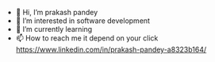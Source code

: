 - 👋 Hi, I’m prakash pandey
- 👀 I’m interested in software development
- 🌱 I’m currently learning 
- 📫 How to reach me it depend on your click https://www.linkedin.com/in/prakash-pandey-a8323b164/

<!---
prakashpandey1508/prakashpandey1508 is a ✨ special ✨ repository because its `README.md` (this file) appears on your GitHub profile.
You can click the Preview link to take a look at your changes.
--->
